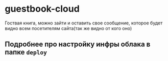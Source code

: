# guestbook-cloud
Гоствая книга, можно зайти и оставить свое сообщение, которое будет видно всем посетителям сайта(так же видно от кого оно)
## Подробнее про настройку инфры облака в папке `deploy`
